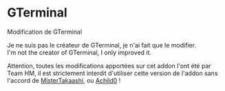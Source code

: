 GTerminal
=========

Modification de GTerminal

Je ne suis pas le créateur de GTerminal, je n'ai fait que le modifier.<br>
I'm not the creator of GTerminal, I only improved it.<br>

Attention, toutes les modifications apportées sur cet addon l'ont été par Team HM, il est strictement interdit d'utiliser cette version de l'addon sans l'accord de <a href="http://steamcommunity.com/profiles/76561198024273068/">MisterTakaashi</a>, ou <a href="http://steamcommunity.com/profiles/76561198044188822/">Achild0</a> !
